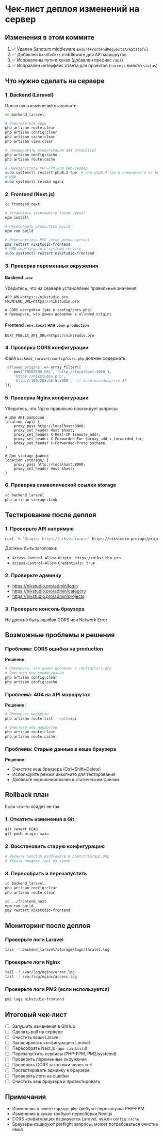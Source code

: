 # Чек-лист деплоя изменений на сервер

## Изменения в этом коммите
1. ✅ Удален Sanctum middleware `EnsureFrontendRequestsAreStateful`
2. ✅ Добавлен `HandleCors` middleware для API маршрутов
3. ✅ Исправлены пути в хуках (добавлен префикс `/api`)
4. ✅ Исправлен интерфейс ответа для проектов (`success` вместо `status`)

## Что нужно сделать на сервере

### 1. Backend (Laravel)

После пула изменений выполните:

```bash
cd backend_laravel

# Очистить все кеши
php artisan route:clear
php artisan config:clear
php artisan cache:clear
php artisan view:clear

# Закэшировать конфигурацию для production
php artisan config:cache
php artisan route:cache

# Перезапустить PHP-FPM или веб-сервер
sudo systemctl restart php8.2-fpm  # или php8.4-fpm в зависимости от версии
# ИЛИ
sudo systemctl reload nginx
```

### 2. Frontend (Next.js)

```bash
cd frontend_next

# Установить зависимости (если нужно)
npm install

# Пересобрать production build
npm run build

# Перезапустить PM2 (если используется)
pm2 restart nikstudio-frontend
# ИЛИ перезапустить systemd service
sudo systemctl restart nikstudio-frontend
```

### 3. Проверка переменных окружения

#### Backend `.env`
Убедитесь, что на сервере установлены правильные значения:
```env
APP_URL=https://nikstudio.pro
FRONTEND_URL=https://nikstudio.pro

# CORS настройки (уже в config/cors.php)
# Проверьте, что домен добавлен в allowed_origins
```

#### Frontend `.env.local` или `.env.production`
```env
NEXT_PUBLIC_API_URL=https://nikstudio.pro
```

### 4. Проверка CORS конфигурации

Файл `backend_laravel/config/cors.php` должен содержать:
```php
'allowed_origins' => array_filter([
    env('FRONTEND_URL', 'http://localhost:3000'),
    'https://nikstudio.pro',
    'http://109.205.58.5:3000',  // если используется IP
]),
```

### 5. Проверка Nginx конфигурации

Убедитесь, что Nginx правильно проксирует запросы:

```nginx
# Для API запросов
location /api/ {
    proxy_pass http://localhost:8000;
    proxy_set_header Host $host;
    proxy_set_header X-Real-IP $remote_addr;
    proxy_set_header X-Forwarded-For $proxy_add_x_forwarded_for;
    proxy_set_header X-Forwarded-Proto $scheme;
}

# Для storage файлов
location /storage/ {
    proxy_pass http://localhost:8000;
    proxy_set_header Host $host;
}
```

### 6. Проверка символической ссылки storage

```bash
cd backend_laravel
php artisan storage:link
```

## Тестирование после деплоя

### 1. Проверьте API напрямую
```bash
curl -H "Origin: https://nikstudio.pro" https://nikstudio.pro/api/project-categories -i
```

Должны быть заголовки:
- `Access-Control-Allow-Origin: https://nikstudio.pro`
- `Access-Control-Allow-Credentials: true`

### 2. Проверьте админку
- https://nikstudio.pro/admin/login
- https://nikstudio.pro/admin/category
- https://nikstudio.pro/admin/projects

### 3. Проверьте консоль браузера
Не должно быть ошибок CORS или Network Error

## Возможные проблемы и решения

### Проблема: CORS ошибки на production
**Решение:**
```bash
# Проверьте, что домен добавлен в config/cors.php
# Очистите кеш конфигурации
php artisan config:clear
php artisan config:cache
```

### Проблема: 404 на API маршрутах
**Решение:**
```bash
# Проверьте маршруты
php artisan route:list --path=api

# Очистите кеш маршрутов
php artisan route:clear
php artisan route:cache
```

### Проблема: Старые данные в кеше браузера
**Решение:**
- Очистите кеш браузера (Ctrl+Shift+Delete)
- Используйте режим инкогнито для тестирования
- Добавьте версионирование к статическим файлам

## Rollback план

Если что-то пойдет не так:

### 1. Откатить изменения в Git
```bash
git revert HEAD
git push origin main
```

### 2. Восстановить старую конфигурацию
```bash
# Вернуть Sanctum middleware в bootstrap/app.php
# Убрать префикс /api из хуков
```

### 3. Пересобрать и перезапустить
```bash
cd backend_laravel
php artisan config:clear
php artisan route:clear

cd ../frontend_next
npm run build
pm2 restart nikstudio-frontend
```

## Мониторинг после деплоя

### Проверьте логи Laravel
```bash
tail -f backend_laravel/storage/logs/laravel.log
```

### Проверьте логи Nginx
```bash
tail -f /var/log/nginx/error.log
tail -f /var/log/nginx/access.log
```

### Проверьте логи PM2 (если используется)
```bash
pm2 logs nikstudio-frontend
```

## Итоговый чек-лист

- [ ] Запушить изменения в GitHub
- [ ] Сделать pull на сервере
- [ ] Очистить кеши Laravel
- [ ] Закэшировать конфигурацию Laravel
- [ ] Пересобрать Next.js (`npm run build`)
- [ ] Перезапустить сервисы (PHP-FPM, PM2/systemd)
- [ ] Проверить переменные окружения
- [ ] Проверить CORS заголовки через curl
- [ ] Протестировать админку в браузере
- [ ] Проверить логи на ошибки
- [ ] Очистить кеш браузера и протестировать

## Примечания

- Изменения в `bootstrap/app.php` требуют перезапуска PHP-FPM
- Изменения в хуках требуют пересборки Next.js
- CORS конфигурация кэшируется Laravel, нужен `config:cache`
- Браузеры кэшируют preflight запросы, может потребоваться очистка кеша

